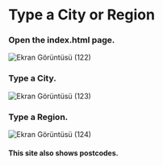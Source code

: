 # Type a City or Region

### Open the index.html page.
![Ekran Görüntüsü (122)](https://user-images.githubusercontent.com/48553941/96333700-2355ac00-1074-11eb-8201-01fb114a5c97.png)

### Type a City.
![Ekran Görüntüsü (123)](https://user-images.githubusercontent.com/48553941/96333703-26e93300-1074-11eb-83aa-4a08e89cf274.png)

### Type a Region.
![Ekran Görüntüsü (124)](https://user-images.githubusercontent.com/48553941/96333713-2a7cba00-1074-11eb-804e-5cbe49f3a229.png)

#### This site also shows postcodes.
